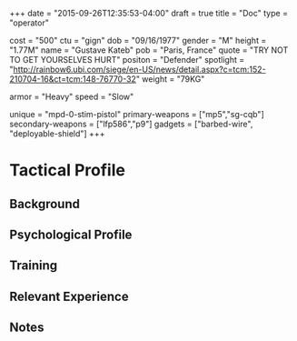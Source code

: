 +++
date = "2015-09-26T12:35:53-04:00"
draft = true
title = "Doc"
type = "operator"

cost = "500"
ctu = "gign"
dob = "09/16/1977"
gender = "M"
height = "1.77M"
name = "Gustave Kateb"
pob = "Paris, France"
quote = "TRY NOT TO GET YOURSELVES HURT"
positon = "Defender"
spotlight = "http://rainbow6.ubi.com/siege/en-US/news/detail.aspx?c=tcm:152-210704-16&ct=tcm:148-76770-32"
weight = "79KG"

armor = "Heavy"
speed = "Slow"

unique = "mpd-0-stim-pistol"
primary-weapons = ["mp5","sg-cqb"]
secondary-weapons = ["lfp586","p9"]
gadgets = ["barbed-wire", "deployable-shield"]
+++

# Tactical Profile

## Background

## Psychological Profile

## Training

## Relevant Experience

## Notes
